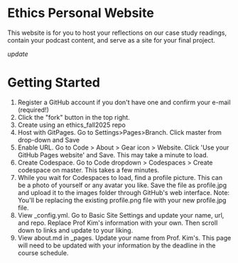 # Ethics Personal Website
This website is for you to host your reflections on our case study readings, contain your podcast content, and serve as a site for your final project.

*update*
# Getting Started
1. Register a GitHub account if you don't have one and confirm your e-mail (required!)
2. Click the "fork" button in the top right.
3. Create using an ethics_fall2025 repo
4. Host with GitPages. Go to Settings>Pages>Branch. Click master from drop-down and Save
5. Enable URL. Go to Code > About > Gear icon > Website. Click 'Use your GitHub Pages website' and Save. This may take a minute to load.
6. Create Codespace. Go to Code dropdown > Codespaces > Create codespace on master. This takes a few minutes.
7. While you wait for Codespaces to load, find a profile picture. This can be a photo of yourself or any avatar you like. Save the file as profile.jpg and upload it to the images folder through GitHub's web interface. Note: You'll be replacing the existing profile.png file with your new profile.jpg file.
8. View _config.yml. Go to Basic Site Settings and update your name, url, and repo. Replace Prof Kim's information with your own. Then scroll down to links and update to your liking.
9. View about.md in _pages. Update your name from Prof. Kim's. This page will need to be updated with your information by the deadline in the course schedule.
